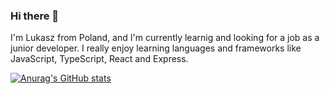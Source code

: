 ### Hi there 👋

I'm Lukasz from Poland, and I'm currently learnig and looking for a job as a junior developer. I really enjoy learning languages and frameworks like JavaScript, TypeScript, React and Express.

[![Anurag's GitHub stats](https://github-readme-stats.vercel.app/api?username=lukaszzadamczyk)](https://github.com/anuraghazra/github-readme-stats)
